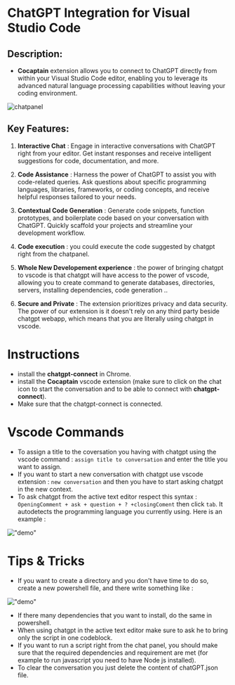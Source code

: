 # ChatGPT Integration for Visual Studio Code

## Description:

- **Cocaptain** extension allows you to connect to ChatGPT directly from within your Visual Studio Code editor, enabling you to leverage its advanced natural language processing capabilities without leaving your coding environment.

![chatpanel](./screenshots/chat-panel-demo.gif)

## Key Features:

1. **Interactive Chat** : Engage in interactive conversations with ChatGPT right from your editor. Get instant responses and receive intelligent suggestions for code, documentation, and more.

2. **Code Assistance** : Harness the power of ChatGPT to assist you with code-related queries. Ask questions about specific programming languages, libraries, frameworks, or coding concepts, and receive helpful responses tailored to your needs.

3. **Contextual Code Generation** : Generate code snippets, function prototypes, and boilerplate code based on your conversation with ChatGPT. Quickly scaffold your projects and streamline your development workflow.

4. **Code execution** : you could execute the code suggested by chatgpt right from the chatpanel.

5. **Whole New Developement experience** : the power of bringing chatgpt to vscode is that chatgpt will have access to the power of vscode, allowing you to create command to generate databases, directories, servers, installing dependencies, code generation .. 

7. **Secure and Private** : The extension prioritizes privacy and data security. The power of our extension is it doesn't rely on any third party beside chatgpt webapp, which means that you are literally using chatgpt in vscode.

# Instructions
- install the **chatgpt-connect** in Chrome.
- install the **Cocaptain** vscode extension (make sure to click on the chat icon to start the conversation and to be able to connect with **chatgpt-connect**).
- Make sure that the chatgpt-connect is connected.

# Vscode Commands 
- To assign a title to the coversation you having with chatgpt using the vscode command : `assign title to conversation` and enter the title you want to assign.
- If you want to start a new conversation with chatgpt use vscode extension : `new conversation` and then you have to start asking chatgpt in the new context.
- To ask chatgpt from the active text editor respect this syntax : `OpeningComment + ask + question + ? +closingComent` then click `tab`. It autodetects the programming language you currently using. Here is an example : 

!["demo"](./screenshots/python-demo.gif)

# Tips & Tricks 
- If you want to create a directory and you don't have time to do so, create a new powershell file, and there write something like : 

!["demo"](./screenshots/powershell-demo.gif)


- If there many dependencies that you want to install, do the same in powershell.
- When using chatgpt in the active text editor make sure to ask he to bring only the script in one codeblock.
- If you want to run a script right from the chat panel, you should make sure that the required dependencies and requirement are met (for example to run javascript you need to have Node js installed).
- To clear the conversation you just delete the content of chatGPT.json file.
